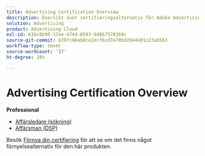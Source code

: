 ```yaml
---
title: Advertising Certification Overview
description: Översikt över certifieringsalternativ för Adobe Advertising
solution: Advertising
product: Advertising Cloud
exl-id: 616c8b98-17ee-4744-8593-8d8675703b9c
source-git-commit: 6397c96ab0ce2ecf6cd7e70bd2044e01c23ab563
workflow-type: tm+mt
source-wordcount: '37'
ht-degree: 18%

---
```


# Advertising Certification Overview

**Professional**

* [Affärsledare (sökning)](/help/certifications/aac/aac-search-p-business.md) <!--AD0-E501-->
* [Affärsman (DSP)](/help/certifications/aac/aac-dsp-p-business.md) <!--AD0-E502-->

Besök [Förnya din certifiering](/help/certifications/renew.md) för att se om det finns något förnyelsealternativ för den här produkten.
